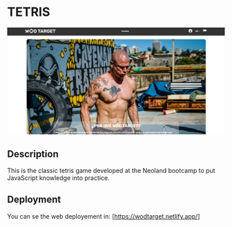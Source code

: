 # TETRIS
![](https://raw.githubusercontent.com/ivsp/crossfitweb/main/src/assets/images/wodtarget.JPG)

## Description
This is the classic tetris game developed at the Neoland bootcamp to put JavaScript knowledge into practice.

## Deployment

You can se the web deployement in: [https://wodtarget.netlify.app/]


